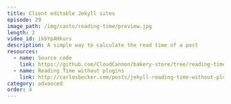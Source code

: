 ```yaml
---
title: Client editable Jekyll sites
episode: 29
image_path: /img/casts/reading-time/preview.jpg
length: 2
video_id: ikbYpAHkurs
description: A simple way to calculate the read time of a post
resources:
  - name: Source code
    link: https://github.com/CloudCannon/bakery-store/tree/reading-time
  - name: Reading Time without plugins
    link: http://carlosbecker.com/posts/jekyll-reading-time-without-plugins
category: advanced
order: 4
---
```

